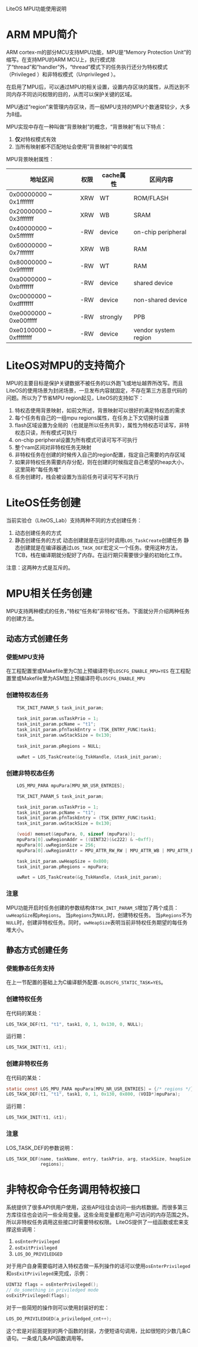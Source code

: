 LiteOS MPU功能使用说明

# ARM MPU简介

ARM cortex-m的部分MCU支持MPU功能，MPU是“Memory Protection Unit”的缩写。在支持MPU的ARM MCU上，执行模式除了“thread”和“handler”外，“thread”模式下的任务执行还分为特权模式（Privileged ）和非特权模式（Unprivileged ）。

在启用了MPU后，可以通过MPU的相关设置，设置内存区块的属性，从而达到不同内存不同访问权限的目的，从而可以保护关键的区域。

MPU通过“region”来管理内存区块，而一般MPU支持的MPU个数通常较少，大多为8组。

MPU实现中存在一种叫做“背景映射”的概念，“背景映射”有以下特点：

1. **仅**对特权模式有效
2. 当所有映射都不匹配地址会使用”背景映射“中的属性

MPU背景映射属性：

| 地址区间                | 权限 | cache属性 | 区间内容             |
| ----------------------- | ---- | --------- | -------------------- |
| 0x00000000 ~ 0x1fffffff | XRW  | WT        | ROM/FLASH            |
| 0x20000000 ~ 0x3fffffff | XRW  | WB        | SRAM                 |
| 0x40000000 ~ 0x5fffffff | -RW  | device    | on-chip peripheral   |
| 0x60000000 ~ 0x7fffffff | XRW  | WB        | RAM                  |
| 0x80000000 ~ 0x9fffffff | -RW  | WT        | RAM                  |
| 0xa0000000 ~ 0xbfffffff | -RW  | device    | shared device        |
| 0xc0000000 ~ 0xdfffffff | -RW  | device    | non-shared device    |
| 0xe0000000 ~ 0xe00fffff | -RW  | strongly  | PPB                  |
| 0xe0100000 ~ 0xffffffff | -RW  | device    | vendor system region |

# LiteOS对MPU的支持简介

MPU的主要目标是保护关键数据不被任务的以外跑飞或地址越界所改写。而且LiteOS的使用场景为封闭场景，一旦发布内容就固定，不存在第三方恶意代码的问题。所以为了节省MPU region起见，LiteOS的支持如下：
1. 特权态使用背景映射，如前文所述，背景映射可以很好的满足特权态的需求
2. 每个任务有自己的一组mpu regions属性，在任务上下文切换时设置
3. flash区域设置为全局的（也就是所以任务共享），属性为特权态可读写，非特权态只读，所有模式可执行
4. on-chip peripheral设置为所有模式可读可写不可执行
5. 整个ram区间对非特权任务无映射
6. 非特权任务在创建的时候传入自己的region配置，指定自己需要的内存区域
7. 如果非特权任务需要内存分配，则在创建的时候指定自己希望的heap大小，这里简称”每任务堆“
8. 任务创建时，栈会被设置为当前任务可读可写不可执行

# LiteOS任务创建
当前实验仓（LiteOS_Lab）支持两种不同的方式创建任务：
1. 动态创建任务的方式
2. 静态创建任务的方式
动态创建就是在运行时调用`LOS_TaskCreate`创建任务
静态创建就是在编译器通过`LOS_TASK_DEF`宏定义一个任务。使用这种方法，TCB，栈在编译期就分配好了内存。在运行期只需要很少量的初始化工作。

注意：这两种方式是互斥的。

# MPU相关任务创建
MPU支持两种模式的任务，”特权“任务和”非特权“任务。下面就分开介绍两种任务的创建方法。
## 动态方式创建任务
### 使能MPU支持
在工程配置里或Makefile里为C加上预编译符号`LOSCFG_ENABLE_MPU=YES`
在工程配置里或Makefile里为ASM加上预编译符号`LOSCFG_ENABLE_MPU`
### 创建特权态任务
```C
    TSK_INIT_PARAM_S task_init_param;
    
    task_init_param.usTaskPrio = 1;
    task_init_param.pcName = "t1";
    task_init_param.pfnTaskEntry = (TSK_ENTRY_FUNC)task1;
    task_init_param.uwStackSize = 0x130;
    
    task_init_param.pRegions = NULL;

    uwRet = LOS_TaskCreate(&g_TskHandle, &task_init_param);
```
### 创建非特权态任务
```C
    LOS_MPU_PARA mpuPara[MPU_NR_USR_ENTRIES];

    TSK_INIT_PARAM_S task_init_param;

    task_init_param.usTaskPrio = 1;
    task_init_param.pcName = "t1";
    task_init_param.pfnTaskEntry = (TSK_ENTRY_FUNC)task1;
    task_init_param.uwStackSize = 0x130;

    (void) memset(&mpuPara, 0, sizeof (mpuPara));
    mpuPara[0].uwRegionAddr = ((UINT32)(&c222) & ~0xff);
    mpuPara[0].uwRegionSize = 256;
    mpuPara[0].uwRegionAttr = MPU_ATTR_RW_RW | MPU_ATTR_WB | MPU_ATTR_EN;

    task_init_param.uwHeapSize = 0x800;
    task_init_param.pRegions = mpuPara;

    uwRet = LOS_TaskCreate(&g_TskHandle, &task_init_param);
```
### 注意
MPU功能开启时任务创建的参数结构体`TSK_INIT_PARAM_S`增加了两个成员：`uwHeapSize`和`pRegions`。
当`pRegions`为`NULL`时，创建特权任务。
当`pRegions`不为`NULL`时，创建非特权任务。同时，`uwHeapSize`表明当前非特权任务期望的每任务堆大小。
## 静态方式创建任务
### 使能静态任务支持
在上一节配置的基础上为C编译额外配置`-DLOSCFG_STATIC_TASK=YES`。
### 创建特权任务
在代码的某处：
```C
LOS_TASK_DEF(t1, "t1", task1, 0, 1, 0x130, 0, NULL);
```
运行期：
```C
LOS_TASK_INIT(t1, &t1);
```
### 创建非特权任务
在代码的某处：
```C
static const LOS_MPU_PARA mpuPara[MPU_NR_USR_ENTRIES] = {/* regions */};
LOS_TASK_DEF(t1, "t1", task1, 0, 1, 0x130, 0x800, (VOID*)mpuPara);
```
运行期：
```C
LOS_TASK_INIT(t1, &t1);
```
### 注意
LOS_TASK_DEF的参数说明：
```C
LOS_TASK_DEF(name, taskName, entry, taskPrio, arg, stackSize, heapSize,
             regions);
```
# 非特权命令任务调用特权接口
系统提供了很多API供用户使用，这些API往往会访问一些内核数据。而很多第三方库往往也会访问一些全局变量。这些全局变量都在用户可访问的内存范围之外。所以非特权任务调用这些接口时需要特权权限。
LiteOS提供了一组函数或宏来支撑这些调用：
1. `osEnterPrivileged`
2. `osExitPrivileged`
3. `LOS_DO_PRIVILEDGED`

对于用户自身需要临时进入特权态做一系列操作的话可以使用`osEnterPrivileged`和`osExitPrivileged`来完成，示例：
```C
UINT32 flags = osEnterPrivileged();
// do_something in priviledged mode
osExitPrivileged(flags);
```

对于一些简短的操作则可以使用封装好的宏：
```C
LOS_DO_PRIVILEDGED(a_priviledged_cnt++);
```

这个宏是对前面提到的两个函数的封装，方便短语句调用，比如很短的少数几条C语句。一条或几条API函数调用等。
